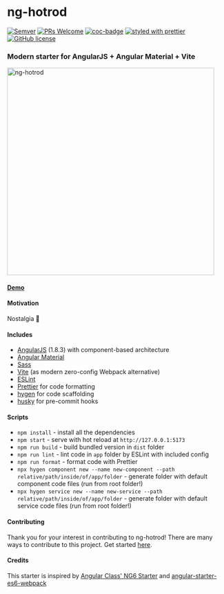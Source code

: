 # ng-hotrod

[![Semver](https://img.shields.io/github/package-json/v/fyodorio/ng-hotrod)](https://github.com/fyodorio/ng-hotrod/releases)
[![PRs Welcome](https://img.shields.io/badge/PRs-welcome-brightgreen.svg?style=flat-square)](http://makeapullrequest.com)
[![coc-badge](https://img.shields.io/badge/codeof-conduct-ff69b4.svg?style=flat-square)](https://github.com/fyodorio/ng-hotrod/blob/master/.github/CODE_OF_CONDUCT.md)
[![styled with prettier](https://img.shields.io/badge/styled_with-prettier-ff69b4.svg?style=flat-square)](https://github.com/prettier/prettier)
[![GitHub license](https://img.shields.io/github/license/loenko/ng-hotrod.svg)](https://github.com/fyodorio/ng-hotrod/blob/master/LICENSE)

### Modern starter for AngularJS + Angular Material + Vite

<img src="https://res.cloudinary.com/fyodorio/image/upload/v1611994660/my-logos/hotrod-logo_rhkfxy.jpg" alt="ng-hotrod" width="480px;" >

#### [Demo](https://ng-hotrod.netlify.app)

#### Motivation

Nostalgia 👴

#### Includes

-   [AngularJS](https://angularjs.org/) (1.8.3) with component-based architecture
-   [Angular Material](https://material.angularjs.org/latest/)
-   [Sass](https://sass-lang.com/)
-   [Vite](https://vitejs.dev/) (as modern zero-config Webpack alternative)
-   [ESLint](https://eslint.org/)
-   [Prettier](https://prettier.io/) for code formatting
-   [hygen](https://www.hygen.io/) for code scaffolding
-   [husky](https://github.com/typicode/husky) for pre-commit hooks

#### Scripts

-   `npm install` - install all the dependencies
-   `npm start` - serve with hot reload at `http://127.0.0.1:5173`
-   `npm run build` - build bundled version in `dist` folder
-   `npm run lint` - lint code in `app` folder by ESLint with included config
-   `npm run format` - format code with Prettier
-   `npx hygen component new --name new-component --path relative/path/inside/of/app/folder` - generate folder with default component code files (run from root folder!)
-   `npx hygen service new --name new-service --path relative/path/inside/of/app/folder` - generate folder with default service code files (run from root folder!)

#### Contributing

Thank you for your interest in contributing to ng-hotrod! There are many ways to contribute to this project. Get started [here](https://github.com/loenko/ng-hotrod/blob/master/.github/CONTRIBUTING.md).

#### Credits

This starter is inspired by [Angular Class' NG6 Starter](https://github.com/gdi2290/NG6-starter) and [angular-starter-es6-webpack](https://github.com/TheLarkInn/angular-starter-es6-webpack)
